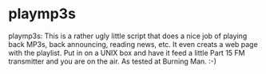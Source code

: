 # playmp3s
playmp3s: This is a rather ugly little script that does a nice job of playing back MP3s, back announcing, reading news, etc.  It even creats a web page with the playlist.  Put in on a UNIX box and have it feed a little Part 15 FM transmitter and you are on the air.  As tested at Burning Man. :-)

